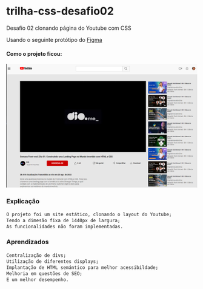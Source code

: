 # trilha-css-desafio02

Desafio 02 clonando página do Youtube com CSS

Usando o seguinte protótipo do [Figma](https://www.figma.com/design/lrRWUZPKnqMDZrSDJmZxUS/Desafio-de-Flexbox---DIO?node-id=1-2&node-type=FRAME&t=0CenDkh6v1OQ5wYT-0)

#### Como o projeto ficou:

![Projeto Finalizado](assets\images\projeto.png)

### Explicação

    O projeto foi um site estático, clonando o layout do Youtube;
    Tendo a dimesão fixa de 1440px de largura;
    As funcionalidades não foram implementadas.

### Aprendizados

    Centralização de divs;
    Utilização de diferentes displays;
    Implantação de HTML semántico para melhor acessibildade;
    Melhoria em questões de SEO;
    E um melhor desempenho.
